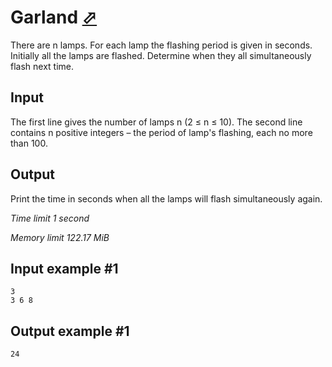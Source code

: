 # Garland [⬀](https://www.e-olymp.com/en/contests/9520/problems/83420)

There are n lamps. For each lamp the flashing period is given in seconds. Initially all the lamps are flashed. Determine when they all simultaneously flash next time.

## Input

The first line gives the number of lamps n (2 ≤ n ≤ 10). The second line contains n positive integers – the period of lamp's flashing, each no more than 100.

## Output

Print the time in seconds when all the lamps will flash simultaneously again.

_Time limit 1 second_

_Memory limit 122.17 MiB_

## Input example #1
```
3
3 6 8
```

## Output example #1
```
24
```

